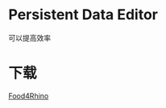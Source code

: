 # **Persistent Data Editor**

可以提高效率



# 下载
[Food4Rhino](https://www.food4rhino.com/en/app/persistent-data-editor)
